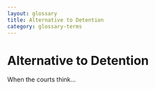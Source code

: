 ```yaml
---
layout: glossary
title: Alternative to Detention
category: glossary-terms
---
```


# Alternative to Detention

When the courts think...
